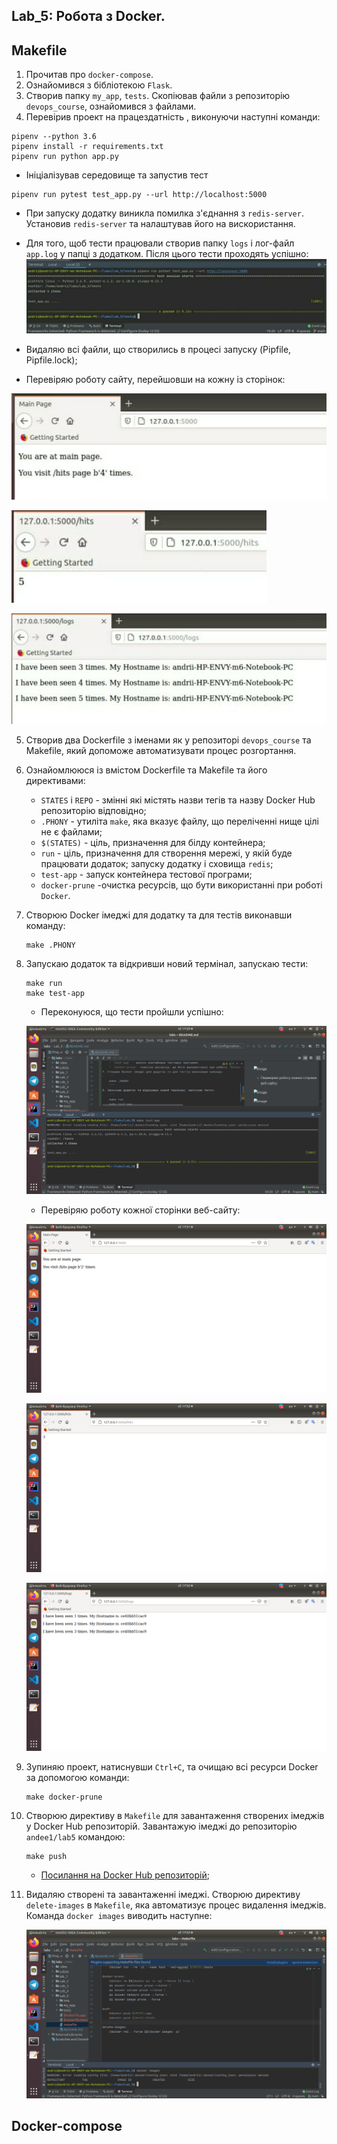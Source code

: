 ## Lab_5: Робота з Docker.

Makefile
---
1. Прочитав про `docker-compose`.
2. Ознайомився з бібліотекою `Flask`.
3. Створив папку `my_app`, `tests`. Скопіював файли з репозиторію `devops_course`, ознайомився з файлами.
4. Перевірив проект на працездатність , виконуючи наступні команди:
````
pipenv --python 3.6
pipenv install -r requirements.txt
pipenv run python app.py
````
+ Ініціалізував середовище та запустив тест
````
pipenv run pytest test_app.py --url http://localhost:5000
````
   - При запуску додатку виникла помилка з'єднання з  `redis-server`. Установив `redis-server` та налаштував його на вискористання.
   - Для того, щоб тести працювали створив папку `logs` і лог-файл `app.log` у папці з додатком. Після цього тести проходять успішно:
![image](img/1.jpg)
   
   - Видаляю всі файли, що створились в процесі запуску (Pipfile, Pipfile.lock);
    
   - Перевіряю роботу сайту, перейшовши на кожну із сторінок:
   
   ![image](img/2.jpg)
   
   ![image](img/3.jpg)
   
   ![image](img/4.jpg)

5. Створив два Dockerfile з іменами як у репозиторі `devops_course` та Makefile, який допоможе автоматизувати процес розгортання.
6. Ознайомлююся із вмістом Dockerfile та Makefile та його директивами:
    - `STATES` і `REPO` - змінні які містять назви тегів та назву Docker Hub репозиторію відповідно;
    - `.PHONY` - утиліта `make`, яка вказує файлу, що переліченні нище цілі не є файлами;
    - `$(STATES)` - ціль, призначення для білду контейнера;
    - `run` - ціль, призначення для створення мережі, у якій буде працювати додаток; запуску додатку і сховища `redis`;
    - `test-app` - запуск контейнера тестової програми;
    - `docker-prune` -очистка ресурсів, що бути використанні при роботі `Docker`.
7. Створюю Docker імеджі для додатку та для тестів виконавши команду:
    ```
    make .PHONY
    ```
8. Запускаю додаток та відкривши новий термінал, запускаю тести:
    ```
    make run
    make test-app
    ```
    - Переконуюся, що тести пройшли успішно:
       
    ![image](img/5.png)
    - Перевіряю роботу кожної сторінки веб-сайту:
    
    ![image](img/6.png)
    
    ![image](img/7.png)
    
    ![image](img/8.png)
    
9. Зупиняю проект, натиснувши `Ctrl+C`, та очищаю всі ресурси Docker за допомогою команди:
    ```
    make docker-prune
    ```
10. Створюю директиву в `Makefile` для завантаження створених імеджів у Docker Hub репозиторій. Завантажую імеджі до репозиторію `andee1/lab5` командою:
    ```
    make push
    ```
    - [Посилання на Docker Hub репозиторій](https://hub.docker.com/reposidoctory/docker/andee1/lab5);

11. Видаляю створені та завантаженні імеджі. Створюю директиву `delete-images` в `Makefile`, яка автоматизує процес видалення імеджів. Команда `docker images` виводить наступне:
    
    ![image](img/9.png)

Docker-compose
---